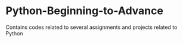 # Python-Beginning-to-Advance
Contains codes related to several assignments and projects related to Python
